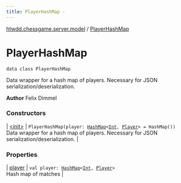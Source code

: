 ```yaml
---
title: PlayerHashMap - 
---
```


[htwdd.chessgame.server.model](../index.html) / [PlayerHashMap](./index.html)

# PlayerHashMap

`data class PlayerHashMap`

Data wrapper for a hash map of players. Necessary for JSON serialization/deserialization.

**Author**
Felix Dimmel

### Constructors

| [&lt;init&gt;](-init-.html) | `PlayerHashMap(player: `[`HashMap`](https://kotlinlang.org/api/latest/jvm/stdlib/kotlin.collections/-hash-map/index.html)`<`[`Int`](https://kotlinlang.org/api/latest/jvm/stdlib/kotlin/-int/index.html)`, `[`Player`](../-player/index.html)`> = HashMap())`<br>Data wrapper for a hash map of players. Necessary for JSON serialization/deserialization. |

### Properties

| [player](player.html) | `val player: `[`HashMap`](https://kotlinlang.org/api/latest/jvm/stdlib/kotlin.collections/-hash-map/index.html)`<`[`Int`](https://kotlinlang.org/api/latest/jvm/stdlib/kotlin/-int/index.html)`, `[`Player`](../-player/index.html)`>`<br>Hash map of matches |

